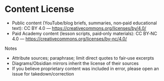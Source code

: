 # Content License

- Public content (YouTube/blog briefs, summaries, non‑paid educational text): CC BY 4.0 — https://creativecommons.org/licenses/by/4.0/
- Paid Academy content (lesson scripts, paid‑only materials): CC BY‑NC 4.0 — https://creativecommons.org/licenses/by-nc/4.0/

Notes
- Attribute sources; paraphrase; limit direct quotes to fair‑use excerpts
- Diagrams/Obsidian mirrors inherit the license of their sources
- If you believe proprietary content was included in error, please open an issue for takedown/correction
